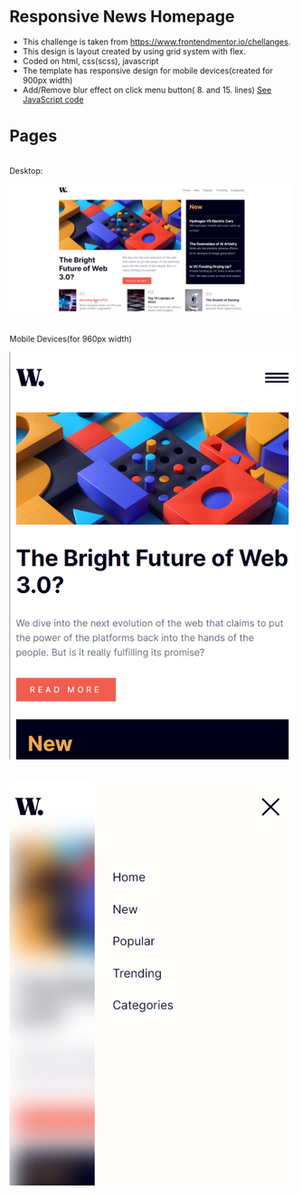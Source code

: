 # Responsive News Homepage
- This challenge is taken from https://www.frontendmentor.io/chellanges.
- This design is layout created by using grid system with flex.
- Coded on html, css(scss), javascript
- The template has responsive design for mobile devices(created for 900px width)
- Add/Remove blur effect on click menu button( 8. and 15. lines) <a href="assets/js/app.js"> See JavaScript code </a>

  
# Pages
<br>
Desktop: 

![dekstop](assets/screenshots/desktop.png) <br> <br> <br>
Mobile Devices(for 960px width)

![dekstop](assets/screenshots/mobile.png) <br> <br> <br>
![dekstop](assets/screenshots/menu-onclick.png)  <br> <br>

    









